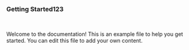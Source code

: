 ### Getting Started123

&nbsp;

Welcome to the documentation! This is an example file to help you get started. You can edit this file to add your own content.
